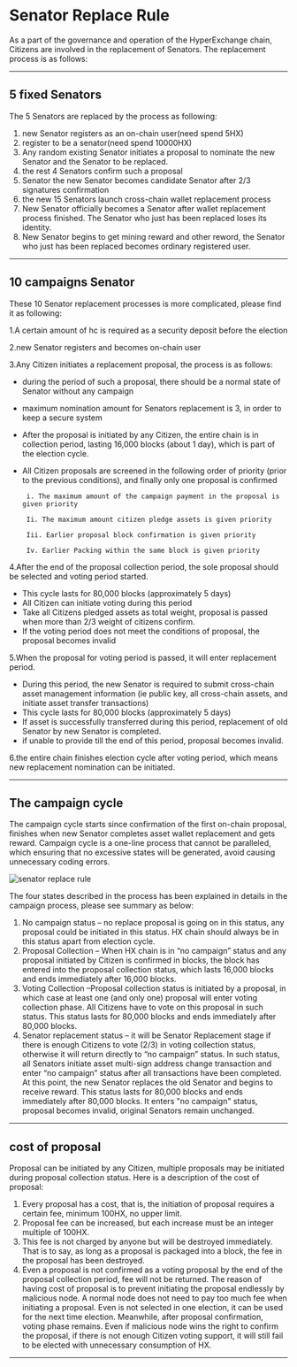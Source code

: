 # Senator Replace Rule

As a part of the governance and operation of the HyperExchange chain, Citizens are involved in the replacement of Senators. The replacement process is as follows:

---

## 5 fixed Senators

The 5 Senators are replaced by the process as following:

1.	new Senator registers as an on-chain user(need spend 5HX)
2.	register to be a senator(need spend 10000HX)
3.	Any random existing Senator initiates a proposal to nominate the new Senator and the Senator to be replaced. 
4.	the rest 4 Senators confirm such a proposal
5.	Senator  the new Senator becomes candidate Senator after 2/3 signatures confirmation
6.	the new 15 Senators launch cross-chain wallet replacement process
7.	New Senator officially becomes a Senator after wallet replacement process finished. The Senator who just has been replaced loses its identity. 
8.	New Senator begins to get mining reward and other reword, the Senator who just has been replaced becomes ordinary registered user. 

---

## 10 campaigns Senator

These 10 Senator replacement processes is more complicated, please find it as following:

1.A certain amount of hc is required as a security deposit before the election

2.new Senator registers and becomes on-chain user

3.Any Citizen initiates a replacement proposal, the process is as follows:

- during the period of such a proposal, there should be a normal state of Senator without any campaign 
- maximum nomination amount for Senators replacement is 3, in order to keep a secure system
- After the proposal is initiated by any Citizen, the entire chain is in collection period, lasting 16,000 blocks (about 1 day), which is part of the election cycle.
- All Citizen proposals are screened in the following order of priority (prior to the previous conditions), and finally only one proposal is confirmed

       i. The maximum amount of the campaign payment in the proposal is given priority

       Ii. The maximum amount citizen pledge assets is given priority

       Iii. Earlier proposal block confirmation is given priority

       Iv. Earlier Packing within the same block is given priority


4.After the end of the proposal collection period, the sole proposal should be selected and voting period started.

- This cycle lasts for 80,000 blocks (approximately 5 days)
- All Citizen can initiate voting during this period
- Take all Citizens pledged assets as total weight, proposal is passed when more than 2/3 weight of citizens confirm.
- If the voting period does not meet the conditions of proposal, the proposal becomes invalid

5.When the proposal for voting period is passed, it will enter replacement period.

- During this period, the new Senator is required to submit cross-chain asset management information (ie public key, all cross-chain assets, and initiate asset transfer transactions)
- This cycle lasts for 80,000 blocks (approximately 5 days)
- If asset is  successfully transferred during this period, replacement of old Senator by new Senator is completed. 
- if unable to provide till the end of this period, proposal becomes invalid. 

6.the entire chain finishes election cycle after voting period, which means new replacement nomination can be initiated.

---

## The campaign cycle

The campaign cycle starts since confirmation of the first on-chain proposal, finishes when new Senator completes asset wallet replacement and gets reward. Campaign cycle is a one-line process that cannot be paralleled, which ensuring that no excessive states will be generated, avoid causing unnecessary coding errors.

![senator replace rule](/img/senator-replace-rule.png)

The four states described in the process has been explained in details in the campaign process, please see summary as below: 

1. No campaign status – no replace proposal is going on in this status, any proposal could be initiated in this status. HX chain should always be in this status apart from election cycle.
2. Proposal Collection – When HX chain is in “no campaign” status and any proposal initiated by Citizen is confirmed in blocks, the block has entered into the proposal collection status, which lasts 16,000 blocks and ends immediately after 16,000 blocks.
3. Voting Collection –Proposal collection status is initiated by a proposal, in which case at least one (and only one) proposal will enter voting collection phase. All Citizens have to vote on this proposal in such status. This status lasts for 80,000 blocks and ends immediately after 80,000 blocks.
4. Senator replacement status – it will be Senator Replacement stage if there is enough Citizens to vote (2/3) in voting collection status, otherwise it will return directly to “no campaign” status. In such status, all Senators initiate asset multi-sign address change transaction and enter “no campaign” status after all transactions have been completed. At this point, the new Senator replaces the old Senator and begins to receive reward. This status lasts for 80,000 blocks and ends immediately after 80,000 blocks. It enters "no campaign" status, proposal becomes invalid, original Senators remain unchanged.

---

## cost of proposal

Proposal can be initiated by any Citizen, multiple proposals may be initiated during proposal collection status. Here is a description of the cost of proposal:

1. Every proposal has a cost, that is, the initiation of proposal requires a certain fee, minimum 100HX, no upper limit.
2. Proposal fee can be increased, but each increase must be an integer multiple of 100HX.
3. This fee is not charged by anyone but will be destroyed immediately. That is to say, as long as a proposal is packaged into a block, the fee in the proposal has been destroyed.
4. Even a proposal is not confirmed as a voting proposal by the end of the proposal collection period, fee will not be returned.
The reason of having cost of proposal is to prevent initiating the proposal endlessly by malicious node. A normal node does not need to pay too much fee when initiating a proposal. Even is not selected in one election, it can be used for the next time election.
Meanwhile, after proposal confirmation, voting phase remains. Even if malicious node wins the right to confirm the proposal, if there is not enough Citizen voting support, it will still fail to be elected with unnecessary consumption of HX.


---



